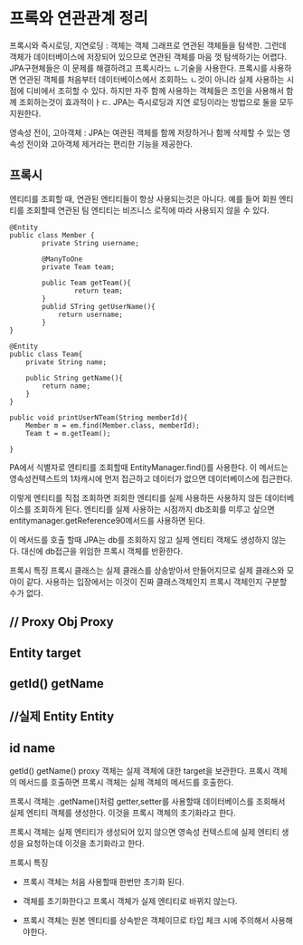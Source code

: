 # 프록와 연관관계 정리 
프록시와 즉시로딩, 지연로딩 : 객체는 객체 그래프로 연관된 객체들을 탐색한. 그런데 객체가 데이터베이스에 저장되어 있으므로 연관된 객체를 마음 껏 탐색하기는 어렵다. 
JPA구현체들은 이 문제를 해결하려고 프록시라느 ㄴ기술을 사용한다. 프록시를 사용하면 연관된 객체를 처음부터 데이터베이스에서 조회하느 ㄴ것이 아니라 실제 사용하는 시점에 디비에서 조히할 수 있다. 하지만 자주 함께 사용하는 객체들은 조인을 사용해서 함께 조회하는것이 효과적이ㅏㄷ. 
JPA는 즉시로딩과 지연 로딩이라는 방법으로 둘을 모두 지원한다. 

영속성 전이, 고아객체 : JPA는 여관된 객체를 함께 저장하거나 함께 삭제할 수 있는 영속성 전이와 고아객체 제거라는 편리한 기능을 제공한다.
## 프록시
엔티티를 조회할 때, 연관된 엔티티들이 항상 사용되는것은 아니다. 예를 들어 회원 엔티티를 조회할때 연관된 팀 엔티티는 비즈니스 로직에 따라 사용되지 않을 수 있다. 
```
@Entity
public class Member {
        private String username;

        @ManyToOne 
        private Team team;

        public Team getTeam(){
                return team;
        }
        publid STring getUserName(){
            return username;
        }
}
```

```
@Entity
public class Team{
    private String name;

    public String getName(){
        return name;
    }
}
```

```
public void printUserNTeam(String memberId){
    Member m = em.find(Member.class, memberId);
    Team t = m.getTeam();

}
```

PA에서 식별자로 엔티티를 조회할때 EntityManager.find()를 사용한다. 이 메서드는 영속성컨텍스트의 1차캐시에 먼저 접근하고 데이터가 없으면 데이터베이스에 접근한다.

이렇게 엔티티를 직접 조회하면 죄회한 엔티티를 실제 사용하든 사용하지 않든 데이터베이스를 조회하게 된다. 엔티티를 실제 사용하는 시점까지 db조회를 미루고 싶으면 entitymanager.getReference90메서드를 사용하면 된다. 

이 메서드를 호출 할때 JPA는 db를 조회하지 않고 실제 엔티티 객체도 생성하지 않는다. 대신에 db접근을 위임한 프록시 객체를 반환한다. 

 

프록시 특징
프록시 클래스는 실제 클래스를 상송받아서 만들어지므로 실제 클래스와 모야이 같다. 사용하는 입장에서는 이것이 진짜 클래스객체인지 프록시 객체인지 구분할 수가 없다. 

 

// Proxy Obj
Proxy
---------------
Entity target
---------------
getId()
getName
---------------

//실제 Entity
Entity
---------------
id
name
---------------
getId()
getName()
proxy 객체는 실제 객체에 대한 target을 보관한다. 프록시 객체의 메서드를 호출하면 프록시 객체는 실제 객체의 메서드를 호출한다. 

프록시 객체는 .getName()처럼 getter,setter를 사용할때 데이터베이스를 조회해서 실제 엔티티 객체를 생성한다. 이것을 프록시 객체의 초기화라고 한다. 

 

프록시 객체는 실제 엔티티가 생성되어 있지 않으면 영속성 컨텍스트에 실제 엔티티 생성을 요청하는데 이것을 초기화라고 한다. 


 

프록시 특징

- 프록시 객체는 처음 사용할때 한번만 초기화 된다.

- 객체를 초기화한다고 프록시 객체가 실제 엔티티로 바뀌지 않는다. 

- 프록시 객체는 원본 엔티티를 상속받은 객체이므로 타입 체크 시에 주의해서 사용해야한다. 